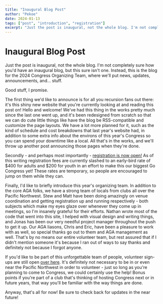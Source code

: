 ```yaml
---
title: "Inaugural Blog Post"
author: "Pekoe"
date: 2024-01-13
tags: ["post", "introduction", "registration"]
excerpt: "Just the post is inaugural, not the whole blog. I'm not completely sure how you'd have an inaugural blog, but this sure isn't one. Instead, this is the blog for the 2024 Congress Organizing Team, where we'll put news, updates, announcements, and... stuff."
---
```


# Inaugural Blog Post

Just the post is inaugural, not the whole blog. I'm not completely sure how you'd have an inaugural blog, but this sure isn't one. Instead, this is the blog for the 2024 Congress Organizing Team, where we'll put news, updates, announcements, and... stuff.

Good stuff, I promise.

The first thing we'd like to announce is for all you recursion fans out there: it's this shiny new website that you're currently looking at and reading this post on! Hello and welcome! We've had this thing in the works pretty much since the last one went up, and it's been redesigned from scratch so that we can do cute little things like have the blog be RSS-compatible and customize the page layouts. We have a lot more planned for it, such as the kind of schedule and cost breakdowns that last year's website had, in addition to some extra info about the environs of this year's Congress so you can spend your downtime like a local. All that's in the works, and we'll throw up another post announcing those pages when they're done.

Secondly - and perhaps most importantly - <a href=""><!-- link to registration page-->registration is now open!</a> As of this writing registration fees are currently slashed to an early-bird rate of $400 for adults and $200 for youth in an effort to make this our biggest Go Congress yet! These rates are temporary, so people are encouraged to jump on them while they can.

Finally, I'd like to briefly introduce this year's organizing team. In addition to the core AGA folks, we have a strong team of locals from clubs all over the Pacific Northwest. Stew and Matt have been doing amazingly on venue coordination and getting registration up and running respectively - both subjects which make my eyes glaze over whenever they come up in meetings, so I'm insanely grateful for their efforts. Nathan wrote most of the code that went into this site, I helped with visual design and writing things, and Jonas has been our very needful project manager throughout the push to get it up. Our AGA liasons, Chris and Eric, have been a pleasure to work with as well, so special thanks go out to them and AGA management as well. That's by no means our entire volunteer team, but rest assured that if I didn't mention someone it's because I ran out of ways to say thanks and definitely not because I forgot anyone.

If you'd like to be part of this unforgettable team of people, volunteer sign-ups are still open <a href="https://docs.google.com/forms/d/e/1FAIpQLSci8gvxRrMP1E0mj8BbuebygzjRSwDY-XM4c0y6J_9yquZSBA/viewform">over here</a>. It's definitely not necessary to be in or even near the Pacific Northwest in order to volunteer - just so long as you're planning to come to Congress, we could certainly use the help! Bonus points if you're part of a club that's thinking of hosting Congress next or in future years, that way you'll be familiar with the way things are done.

Anyway, that's all for now! Be sure to check back for updates in the near future! 